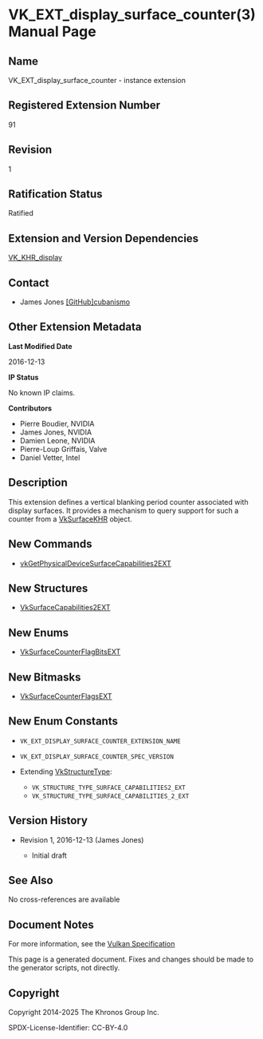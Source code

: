 # VK\_EXT\_display\_surface\_counter(3) Manual Page

## Name

VK\_EXT\_display\_surface\_counter - instance extension



## [](#_registered_extension_number)Registered Extension Number

91

## [](#_revision)Revision

1

## [](#_ratification_status)Ratification Status

Ratified

## [](#_extension_and_version_dependencies)Extension and Version Dependencies

[VK\_KHR\_display](https://registry.khronos.org/vulkan/specs/latest/man/html/VK_KHR_display.html)

## [](#_contact)Contact

- James Jones [\[GitHub\]cubanismo](https://github.com/KhronosGroup/Vulkan-Docs/issues/new?body=%5BVK_EXT_display_surface_counter%5D%20%40cubanismo%0A%2AHere%20describe%20the%20issue%20or%20question%20you%20have%20about%20the%20VK_EXT_display_surface_counter%20extension%2A)

## [](#_other_extension_metadata)Other Extension Metadata

**Last Modified Date**

2016-12-13

**IP Status**

No known IP claims.

**Contributors**

- Pierre Boudier, NVIDIA
- James Jones, NVIDIA
- Damien Leone, NVIDIA
- Pierre-Loup Griffais, Valve
- Daniel Vetter, Intel

## [](#_description)Description

This extension defines a vertical blanking period counter associated with display surfaces. It provides a mechanism to query support for such a counter from a [VkSurfaceKHR](https://registry.khronos.org/vulkan/specs/latest/man/html/VkSurfaceKHR.html) object.

## [](#_new_commands)New Commands

- [vkGetPhysicalDeviceSurfaceCapabilities2EXT](https://registry.khronos.org/vulkan/specs/latest/man/html/vkGetPhysicalDeviceSurfaceCapabilities2EXT.html)

## [](#_new_structures)New Structures

- [VkSurfaceCapabilities2EXT](https://registry.khronos.org/vulkan/specs/latest/man/html/VkSurfaceCapabilities2EXT.html)

## [](#_new_enums)New Enums

- [VkSurfaceCounterFlagBitsEXT](https://registry.khronos.org/vulkan/specs/latest/man/html/VkSurfaceCounterFlagBitsEXT.html)

## [](#_new_bitmasks)New Bitmasks

- [VkSurfaceCounterFlagsEXT](https://registry.khronos.org/vulkan/specs/latest/man/html/VkSurfaceCounterFlagsEXT.html)

## [](#_new_enum_constants)New Enum Constants

- `VK_EXT_DISPLAY_SURFACE_COUNTER_EXTENSION_NAME`
- `VK_EXT_DISPLAY_SURFACE_COUNTER_SPEC_VERSION`
- Extending [VkStructureType](https://registry.khronos.org/vulkan/specs/latest/man/html/VkStructureType.html):
  
  - `VK_STRUCTURE_TYPE_SURFACE_CAPABILITIES2_EXT`
  - `VK_STRUCTURE_TYPE_SURFACE_CAPABILITIES_2_EXT`

## [](#_version_history)Version History

- Revision 1, 2016-12-13 (James Jones)
  
  - Initial draft

## [](#_see_also)See Also

No cross-references are available

## [](#_document_notes)Document Notes

For more information, see the [Vulkan Specification](https://registry.khronos.org/vulkan/specs/latest/html/vkspec.html#VK_EXT_display_surface_counter)

This page is a generated document. Fixes and changes should be made to the generator scripts, not directly.

## [](#_copyright)Copyright

Copyright 2014-2025 The Khronos Group Inc.

SPDX-License-Identifier: CC-BY-4.0